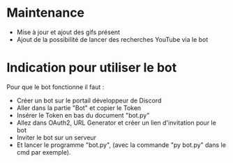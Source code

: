 # Maintenance 
 - Mise à jour et ajout des gifs présent
 - Ajout de la possibilité de lancer des recherches YouTube via le bot

# Indication pour utiliser le bot
Pour que le bot fonctionne il faut :
 - Créer un bot sur le portail développeur de Discord
 - Aller dans la partie "Bot" et copier le Token
 - Insérer le Token en bas du document "bot.py"
 - Allez dans OAuth2, URL Generator et créer un lien d'invitation pour le bot
 - Inviter le bot sur un serveur
 - Et lancer le programme "bot.py", (avec la commande "py bot.py" dans le cmd par exemple).
